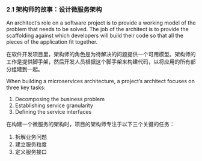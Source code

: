 ### 2.1 架构师的故事：设计微服务架构

An architect’s role on a software project is to provide a working model of the problem that needs to be solved. The job of the architect is to provide the scaffolding against which developers will build their code so that all the pieces of the application fit together.

在软件开发项目里，架构师的角色是为待解决的问题提供一个可用模型。架构师的工作是提供脚手架，然后开发人员根据这个脚手架来构建代码，以将应用的所有部分组建到一起。

When building a microservices architecture, a project’s architect focuses on three key tasks:

1. Decomposing the business problem
2. Establishing service granularity
3. Defining the service interfaces

在构建一个微服务的架构时，项目的架构师专注于以下三个关键的任务：

1. 拆解业务问题
2. 建立服务粒度
3. 定义服务接口



